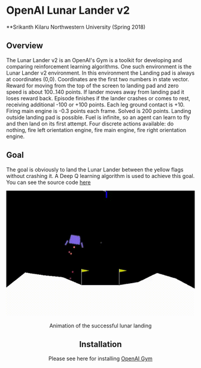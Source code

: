 # OpenAI Lunar Lander v2
**Srikanth Kilaru
Northwestern University (Spring 2018)

## Overview
The Lunar Lander v2 is an OpenAI's Gym is a toolkit for developing and comparing reinforcement learning algorithms. One such environment is the Lunar Lander v2 environment. In this environment the Landing pad is always at coordinates (0,0). Coordinates are the first two numbers in state vector. Reward for moving from the top of the screen to landing pad and zero speed is about 100..140 points. If lander moves away from landing pad it loses reward back. Episode finishes if the lander crashes or comes to rest, receiving additional -100 or +100 points. Each leg ground contact is +10. Firing main engine is -0.3 points each frame. Solved is 200 points. Landing outside landing pad is possible. Fuel is infinite, so an agent can learn to fly and then land on its first attempt. Four discrete actions available: do nothing, fire left orientation engine, fire main engine, fire right orientation engine.

## Goal
The goal is obviously to land the Lunar Lander between the yellow flags without crashing it. A Deep Q learning algorithm is used to achieve this goal. You can see the source code [here](https://github.com/srikanth-kilaru/final-project/blob/master/ll-v2.py) 
<div align="center"> <img src="llv2.gif" width="700px" /><p>Animation of the successful lunar landing</p>


## Installation
Please see here for installing [OpenAI Gym](https://gym.openai.com/docs/)